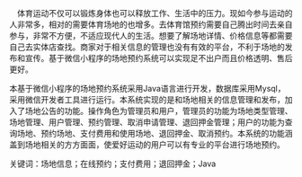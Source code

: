  　体育运动不仅可以锻炼身体也可以释放工作、生活中的压力。现如今参与运动的人非常多，相对的需要体育场地的也增多。去体育馆预约需要自己腾出时间去亲自参与，非常不方便，不适应现代人的生活。想要了解场地详情、价格信息等都需要自己去实体店查找。商家对于相关信息的管理也没有有效的平台，不利于场地的发布和宣传。基于微信小程序的场地预约系统可以实现足不出户而且价格透明、售后更好。

本基于微信小程序的场地预约系统采用Java语言进行开发，数据库采用Mysql，采用微信开发者工具进行运行。本系统实现的是和场地相关的信息管理和发布，加入了场地公告的功能。操作角色为管理员和用户，管理员的功能为场地类型管理、场地管理、用户管理、预约管理、取消申请管理、退回押金管理；用户的功能为查询场地、预约场地、支付费用和使用场地、退回押金、取消预约。本系统的功能涵盖到场地相关的方方面面，使爱好运动的用户可以有专业的平台进行场地预约。

关键词：场地信息；在线预约；支付费用；退回押金；Java
